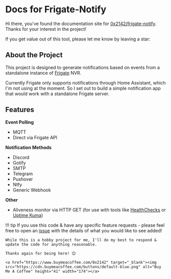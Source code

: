 # Docs for Frigate-Notify

Hi there, you've found the documentation site for [0x2142/frigate-notify](https://github.com/0x2142/frigate-notify). Thanks for your interest in the project! 

If you get value out of this tool, please let me know by leaving a star:  <a class="github-button" href="https://github.com/0x2142/frigate-notify" data-icon="octicon-star" data-show-count="true" aria-label="Star 0x2142/frigate-notify on GitHub"></a>

## About the Project

This project is designed to generate notifications based on events from a standalone instance of [Frigate](https://github.com/blakeblackshear/frigate) NVR.

Currently Frigate only supports notifications through Home Assistant, which I'm not using at the moment. So I set out to build a simple notification app that would work with a standalone Frigate server.

## Features

**Event Polling**

- MQTT
- Direct via Frigate API

**Notification Methods**

- Discord
- Gotify
- SMTP
- Telegram
- Pushover
- Ntfy
- Generic Webhook

**Other**

- Aliveness monitor via HTTP GET (for use with tools like [HealthChecks](https://github.com/healthchecks/healthchecks) or [Uptime Kuma](https://github.com/louislam/uptime-kuma))


!!! tip
    If you use this code & have any specific feature requests - please feel free to open an [issue](https://github.com/0x2142/frigate-notify/issues) with the details of what you would like to see added!

    While this is a hobby project for me, I'll do my best to respond & update the code for anything reasonable.

    Thanks again for being here! 😊

    <a href="https://www.buymeacoffee.com/0x2142" target="_blank"><img src="https://cdn.buymeacoffee.com/buttons/default-blue.png" alt="Buy Me A Coffee" height="41" width="174"></a>

<script async defer src="https://buttons.github.io/buttons.js"></script>

<br/>